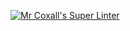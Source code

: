 [![Mr Coxall's Super Linter](https://github.com/ICS3U-Programming-Kent-Gatera/num_guess.py/workflows/Mr%20Coxall's%20Super%20Linter/badge.svg)](https://github.com/ICS3U-Programming-Kent-Gatera/num_guess.py/actions/)
